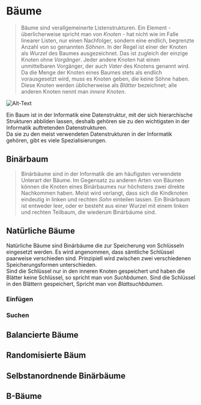 # Bäume

>Bäume sind verallgemeinerte Listenstrukturen. Ein Element - überlicherweise spricht man von *Knoten* - hat nicht wie im Falle linearer Listen, nur einen Nachfolger, sondern eine endlich, begrenzte Anzahl von so genannten *Söhnen*. In der Regel ist einer der Knoten als *Wurzel* des Baumes ausgezeichnet. Das ist zugleich der einzige Knoten ohne *Vorgänger*. Jeder andere Knoten hat einen unmittelbaren Vorgänger, der auch *Vater* des Knotens genannt wird. Da die Menge der Knoten eines Baumes stets als endlich vorausgesetzt wird, muss es Knoten geben, die keine Söhne haben. Diese Knoten werden üblicherweise als *Blätter* bezeichnet; alle anderen Knoten nennt man *innere Knoten*.
   
   
   
[Bild 1]: http://www.tobias-stork.de/gymnasium/informatik/grundwissen/Baum_Beispiel.jpg  "Optionaler Titel"
![Alt-Text][Bild 1]
  
  
  
Ein Baum ist in der Informatik eine Datenstruktur, mit der sich hierarchische Strukturen abbilden lassen, deshalb gehören sie zu den wichtigsten in der Informatik auftretenden Datenstrukturen.  
Da sie zu den meist verwendeten Datenstrukturen in der Informatik gehören, gibt es viele Spezialisierungen.


## Binärbaum
>Binärbäume sind in der Informatik die am häufigsten verwendete Unterart der Bäume. Im Gegensatz zu anderen Arten von Bäumen können die Knoten eines Binärbaumes nur höchstens zwei direkte Nachkommen haben.
>Meist wird verlangt, dass sich die Kindknoten eindeutig in linken und rechten *Sohn* einteilen lassen. 
>Ein Binärbaum ist entweder leer, oder er besteht aus einer Wurzel mit einem linken und rechten Teilbaum, die wiederum Binärbäume sind.


## Natürliche Bäume

Natürliche Bäume sind Binärbäume die zur Speicherung von Schlüsseln eingesetzt werden. Es wird angenommen, dass sämtliche Schlüssel paarweise verschieden sind.
Prinzipiell wird zwischen zwei verschiedenen Speicherungsformen unterschieden.  
Sind die Schlüssel nur in den inneren Knoten gespeichert und haben die Blätter keine Schlüssel, so spricht man von *Suchbäumen*. Sind die Schlüssel in den Blättern gespeichert, Spricht man von *Blattsuchbäumen*.

### Einfügen

### Suchen

## Balancierte Bäume

## Randomisierte Bäum

## Selbstanordnende Binärbäume

## B-Bäume
